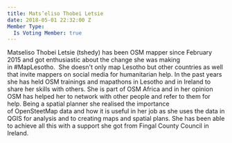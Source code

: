```yaml
---
title: Mats’eliso Thobei Letsie
date: 2018-05-01 22:32:00 Z
Member Type:
  Is Voting Member: true
---
```


Matseliso Thobei Letsie (tshedy) has been OSM mapper since February 2015 and got enthusiastic about the change she was making in #MapLesotho.  She doesn't only map Lesotho but other countries as well that invite mappers on social media for humanitarian help. In the past years she has held OSM trainings and mapathons in Lesotho and in Ireland to share her skills with others. She is part of OSM Africa and in her opinion OSM has helped her to network with other people and refer to them for help.
Being a spatial planner she realised the importance of OpenSteetMap data and how it is useful in her job as she uses the data in QGIS for analysis and to creating maps and spatial plans. She has been able to achieve all this with a support she got from Fingal County Council in Ireland. 
